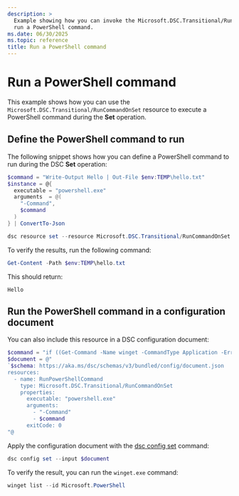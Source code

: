 ```yaml
---
description: >
  Example showing how you can invoke the Microsoft.DSC.Transitional/RunCommandOnSet resource with DSC to
  run a PowerShell command.
ms.date: 06/30/2025
ms.topic: reference
title: Run a PowerShell command
---
```


# Run a PowerShell command

This example shows how you can use the `Microsoft.DSC.Transitional/RunCommandOnSet` resource to execute a PowerShell command
during the **Set** operation.

## Define the PowerShell command to run

The following snippet shows how you can define a PowerShell command to run during the DSC **Set** operation:

```powershell
$command = "Write-Output Hello | Out-File $env:TEMP\hello.txt"
$instance = @{
  executable = "powershell.exe"
  arguments  = @(
    "-Command",
    $command
  )
} | ConvertTo-Json

dsc resource set --resource Microsoft.DSC.Transitional/RunCommandOnSet --input $instance
```

To verify the results, run the following command:

```powershell
Get-Content -Path $env:TEMP\hello.txt
```

This should return:

```text
Hello
```

## Run the PowerShell command in a configuration document

You can also include this resource in a DSC configuration document:

```powershell
$command = "if ((Get-Command -Name winget -CommandType Application -ErrorAction Ignore)) {winget install --id Microsoft.PowerShell.Preview}"
$document = @"
`$schema: https://aka.ms/dsc/schemas/v3/bundled/config/document.json
resources:
  - name: RunPowerShellCommand
    type: Microsoft.DSC.Transitional/RunCommandOnSet
    properties:
      executable: "powershell.exe"
      arguments:
        - "-Command"
        - $command
      exitCode: 0
"@
```

Apply the configuration document with the [dsc config set][00] command:

```powershell
dsc config set --input $document
```

To verify the result, you can run the `winget.exe` command:

```powershell
winget list --id Microsoft.PowerShell
```

<!-- Link reference definitions -->
[00]: ../../../../../cli/config/set.md
